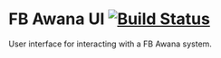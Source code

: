 # FB Awana UI [![Build Status](https://github.com/sambutler1017/fb-awana-app/actions/workflows/build-ui.yml/badge.svg)](https://github.com/sambutler1017/fb-awana-app/actions)

User interface for interacting with a FB Awana system.
